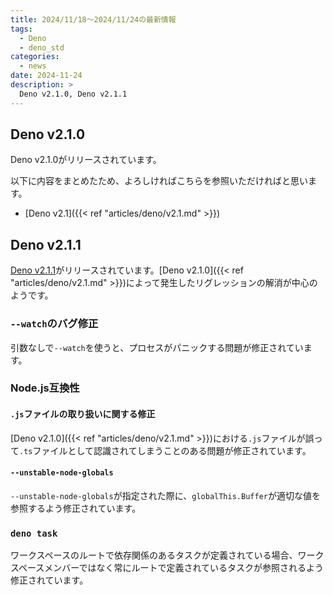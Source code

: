 ```yaml
---
title: 2024/11/18〜2024/11/24の最新情報
tags:
  - Deno
  - deno_std
categories:
  - news
date: 2024-11-24
description: >
  Deno v2.1.0, Deno v2.1.1
---
```


## Deno v2.1.0

Deno v2.1.0がリリースされています。

以下に内容をまとめたため、よろしければこちらを参照いただければと思います。

* [Deno v2.1]({{< ref "articles/deno/v2.1.md" >}})

## Deno v2.1.1

[Deno v2.1.1](https://github.com/denoland/deno/releases/tag/v2.1.1)がリリースされています。[Deno v2.1.0]({{< ref "articles/deno/v2.1.md" >}})によって発生したリグレッションの解消が中心のようです。

### `--watch`のバグ修正

引数なしで`--watch`を使うと、プロセスがパニックする問題が修正されています。

### Node.js互換性

#### `.js`ファイルの取り扱いに関する修正

[Deno v2.1.0]({{< ref "articles/deno/v2.1.md" >}})における`.js`ファイルが誤って`.ts`ファイルとして認識されてしまうことのある問題が修正されています。

#### `--unstable-node-globals`

`--unstable-node-globals`が指定された際に、`globalThis.Buffer`が適切な値を参照するよう修正されています。

### `deno task`

ワークスペースのルートで依存関係のあるタスクが定義されている場合、ワークスペースメンバーではなく常にルートで定義されているタスクが参照されるよう修正されています。
